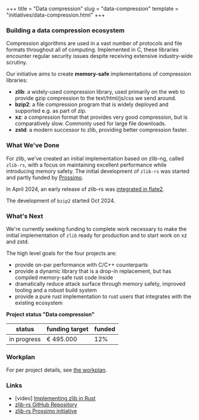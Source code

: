 +++
title = "Data compression"
slug = "data-compression"
template = "initiatives/data-compression.html"
+++

### Building a data compression ecosystem

Compression algorithms are used in a vast number of protocols and file formats throughout all of computing. Implemented in C, these libraries encounter regular security issues despite receiving extensive industry-wide scrutiny.

Our initiative aims to create **memory-safe** implementations of compression libraries:

- **zlib**: a widely-used compression library, used primarily on the web to provide gzip compression to the text/html/js/css we send around.
- **bzip2**: a file compression program that is widely deployed and supported e.g. as part of zip.
- **xz**: a compression format that provides very good compression, but is comparatively slow. Commonly used for large file downloads.
- **zstd**: a modern successor to zlib, providing better compression faster. 

### What We've Done

For zlib, we've created an initial implementation based on zlib-ng, called `zlib-rs`, with a focus on maintaining excellent performance while introducing memory safety. The initial development of `zlib-rs` was started and partly funded by [Prossimo](https://www.memorysafety.org/initiative/zlib/).

In April 2024, an early release of zlib-rs was [integrated in flate2](https://github.com/rust-lang/flate2-rs/releases/tag/1.0.29).

The development of `bzip2` started Oct 2024.

### What's Next

We're currently seeking funding to complete work necessary to make the initial implementation of `zlib` ready for production and to start work on xz and zstd. 

The high level goals for the four projects are:

- provide on-par performance with C/C++ counterparts
- provide a dynamic library that is a drop-in replacement, but has compiled memory-safe rust code inside
- dramatically reduce attack surface through memory safety, improved tooling and a robust build system
- provide a pure rust implementation to rust users that integrates with the existing ecosystem

**Project status "Data compression"**

| status | funding target | funded | 
|---|---|---|
| in progress | &euro; 495.000 | 12% |

### Workplan

For per project details, see [the workplan](/initiatives/workplan-data-compression).

### Links

- [video] [Implementing zlib in Rust](https://www.youtube.com/watch?v=mvzHQdCLkOY&list=PL8Q1w7Ff68DBZZbJt3ie5MUoJV5v2HeA7&index=11)
- [zlib-rs GitHub Repository](https://github.com/memorysafety/zlib-rs/)
- [zlib-rs Prossimo initiative](https://www.memorysafety.org/initiative/zlib/)
